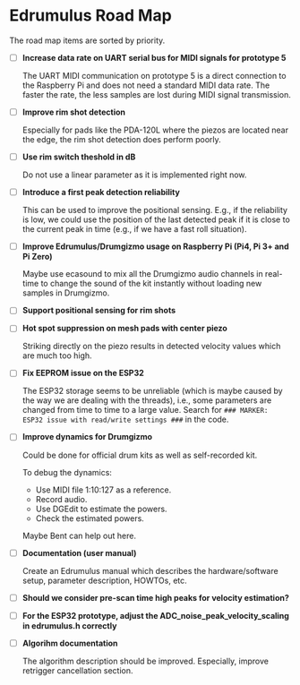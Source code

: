 # Edrumulus Road Map

The road map items are sorted by priority.

- [ ] **Increase data rate on UART serial bus for MIDI signals for prototype 5**

  The UART MIDI communication on prototype 5 is a direct connection to the Raspberry Pi and does
  not need a standard MIDI data rate. The faster the rate, the less samples are lost during MIDI
  signal transmission.

- [ ] **Improve rim shot detection**

  Especially for pads like the PDA-120L where the piezos are located near the edge, the rim shot detection does perform poorly.

- [ ] **Use rim switch theshold in dB**

  Do not use a linear parameter as it is implemented right now.

- [ ] **Introduce a first peak detection reliability**

  This can be used to improve the positional sensing. E.g., if the reliability is low, we could
  use the position of the last detected peak if it is close to the current peak in time (e.g., if
  we have a fast roll situation).

- [ ] **Improve Edrumulus/Drumgizmo usage on Raspberry Pi (Pi4, Pi 3+ and Pi Zero)**

  Maybe use ecasound to mix all the Drumgizmo audio channels in real-time to change the sound of the
  kit instantly without loading new samples in Drumgizmo.

- [ ] **Support positional sensing for rim shots**

- [ ] **Hot spot suppression on mesh pads with center piezo**

  Striking directly on the piezo results in detected velocity values which are much too high.

- [ ] **Fix EEPROM issue on the ESP32**

  The ESP32 storage seems to be unreliable (which is maybe caused by the way we are dealing with the threads), i.e.,
  some parameters are changed from time to time to a large value. Search for `### MARKER: ESP32 issue with read/write settings ###`
  in the code.

- [ ] **Improve dynamics for Drumgizmo**

  Could be done for official drum kits as well as self-recorded kit.

  To debug the dynamics:
  - Use MIDI file 1:10:127 as a reference.
  - Record audio.
  - Use DGEdit to estimate the powers.
  - Check the estimated powers.

  Maybe Bent can help out here.

- [ ] **Documentation (user manual)**

  Create an Edrumulus manual which describes the hardware/software setup, parameter description, HOWTOs, etc.

- [ ] **Should we consider pre-scan time high peaks for velocity estimation?**

- [ ] **For the ESP32 prototype, adjust the ADC_noise_peak_velocity_scaling in edrumulus.h correctly**

- [ ] **Algorihm documentation**

  The algorithm description should be improved. Especially, improve retrigger cancellation section.

